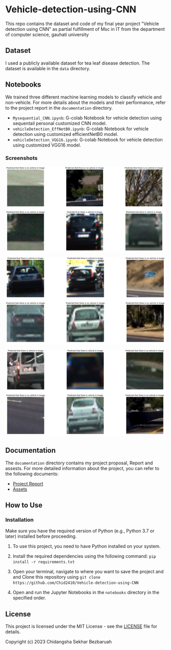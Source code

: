 # Vehicle-detection-using-CNN
This repo contains the dataset and code of my final year project "Vehicle detection using CNN" as partial fulfillment of Msc in IT from the department of computer science, gauhati university


## Dataset
I used a publicly available dataset for tea leaf disease detection. The dataset is available in the `data` directory.

## Notebooks

We trained three different machine learning models to classify vehicle and non-vehicle. For more details about the models and their performance, refer to the project report in the `documentation` directory.

- `Mysequential_CNN.ipynb`: G-colab Notebook for vehicle detection using sequentail personal customized CNN model.
- `vehicleDetection_EffNetB0.ipynb`: G-colab Notebook for vehicle detection using customized efficientNetB0 model.
- `vehicleDetection_VGG16.ipynb`: G-colab Notebook for vehicle detection using  customized VGG16 model.





### Screenshots

![Result](documentation/assets/images/s1.png)

![Result](documentation/assets/images/s2.png)

![Result](documentation/assets/images/s3.png)




## Documentation
The `documentation` directory contains my project proposal, Report and assests. For more detailed information about the project, you can refer to the following documents:


- [Project Report](documentation/project_report.pdf)
- [Assets](documentation/assets)

## How to Use


### Installation

Make sure you have the required version of Python (e.g., Python 3.7 or later) installed before proceeding.

1. To use this project, you need to have Python installed on your system.
   
2. Install the required dependencies using the following command: `pip install -r requirements.txt`

3. Open your terminal, navigate to where you want to save the project and and Clone this repository using `git clone https://github.com/Chid2410/Vehicle-detection-using-CNN`

4. Open and run the Jupyter Notebooks in the `notebooks` directory in the specified order.









## License
This project is licensed under the MIT License - see the [LICENSE](LICENSE) file for details.

Copyright (c) 2023 <Chid> Chidangsha Sekhar Bezbaruah </Chid>
